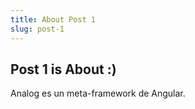 ```yaml
---
title: About Post 1
slug: post-1
---
```


## Post 1 is About :)

Analog es un meta-framework de Angular.